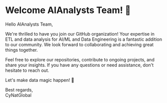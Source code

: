 # Welcome AIAnalysts Team! 🎉

Hello AIAnalysts Team,

We're thrilled to have you join our GitHub organization! Your expertise in ETL and data analysis for AI/ML and Data Engineering is a fantastic addition to our community. We look forward to collaborating and achieving great things together.

Feel free to explore our repositories, contribute to ongoing projects, and share your insights. If you have any questions or need assistance, don't hesitate to reach out.

Let's make data magic happen! 🚀

Best regards,  
CyNatGlobal
